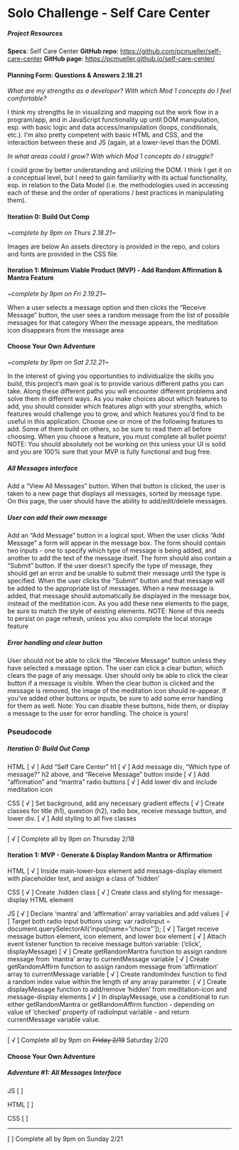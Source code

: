 # Solo Challenge - Self Care Center

##### Project Resources
**Specs**: Self Care Center
**GitHub repo**: https://github.com/pcmueller/self-care-center
**GitHub page**: https://pcmueller.github.io/self-care-center/

#### Planning Form: Questions & Answers							2.18.21

*What are my strengths as a developer? With which Mod 1 concepts do I feel comfortable?* 
 
I think my strengths lie in visualizing and mapping out the work flow in a program/app, and in JavaScript functionality up until DOM manipulation, esp. with basic logic and data access/manipulation (loops, conditionals, etc.).  I'm also pretty competent with basic HTML and CSS, and the interaction between these and JS (again, at a lower-level than the DOM).  
 
*In what areas could I grow? With which Mod 1 concepts do I struggle?*
 
I could grow by better understanding and utilizing the DOM.  I think I get it on a conceptual level, but I need to gain familiarity with its actual functionality, esp. in relation to the Data Model (i.e. the methodologies used in accessing each of these and the order of operations / best practices in manipulating them).

#### Iteration 0: Build Out Comp					
*~complete by 9pm on Thurs 2.18.21~*

Images are below
An assets directory is provided in the repo, and colors and fonts are provided in the CSS file.

#### Iteration 1: Minimum Viable Product (MVP) - Add Random Affirmation & Mantra Feature
*~complete by 9pm on Fri 2.19.21~*

When a user selects a message option and then clicks the “Receive Message” button, the user sees a random message from the list of possible messages for that category
When the message appears, the meditation icon disappears from the message area



#### Choose Your Own Adventure
*~complete by 9pm on Sat 2.12.21~*

In the interest of giving you opportunities to individualize the skills you build, this project’s main goal is to provide various different paths you can take. Along these different paths you will encounter different problems and solve them in different ways. As you make choices about which features to add, you should consider which features align with your strengths, which features would challenge you to grow, and which features you’d find to be useful in this application. Choose one or more of the following features to add. Some of them build on others, so be sure to read them all before choosing.
When you choose a feature, you must complete all bullet points!
NOTE: You should absolutely not be working on this unless your UI is solid and you are 100% sure that your MVP is fully functional and bug free.

##### All Messages interface

Add a “View All Messages” button.
When that button is clicked, the user is taken to a new page that displays all messages, sorted by message type.
On this page, the user should have the ability to add/edit/delete messages.

##### User can add their own message

Add an “Add Message” button in a logical spot.
When the user clicks “Add Message” a form will appear in the message box. The form should contain two inputs - one to specify which type of message is being added, and another to add the text of the message itself. The form should also contain a “Submit” button.
If the user doesn’t specify the type of message, they should get an error and be unable to submit their message until the type is specified.
When the user clicks the “Submit” button and that message will be added to the appropriate list of messages.
When a new message is added, that message should automatically be displayed in the message box, instead of the meditation icon.
As you add these new elements to the page, be sure to match the style of existing elements.
NOTE: None of this needs to persist on page refresh, unless you also complete the local storage feature

##### Error handling and clear button

User should not be able to click the “Receive Message” button unless they have selected a message option.
The user can click a clear button, which clears the page of any message.
User should only be able to click the clear button if a message is visible.
When the clear button is clicked and the message is removed, the image of the meditation icon should re-appear.
If you’ve added other buttons or inputs, be sure to add some error handling for them as well.
Note: You can disable these buttons, hide them, or display a message to the user for error handling. The choice is yours!

### Pseudocode


##### Iteration 0: Build Out Comp


HTML
[ √ ] 	Add “Self Care Center” h1
[ √ ]	Add message div, “Which type of message?” h2 above, and “Receive Message” button inside
[ √ ]	Add “affirmation” and “mantra” radio buttons
[ √ ]	Add lower div and include meditation icon

CSS
[ √ ]	Set background, add any necessary gradient effects
[ √ ]	Create classes for title (h1), question (h2), radio box, receive message button, and lower div.
[ √ ]	Add styling to all five classes

---
[ √ ]	Complete all by 9pm on Thursday 2/18



#### Iteration 1: MVP - Generate & Display Random Mantra or Affirmation

HTML
[ √ ]	Inside main-lower-box element add message-display element with placeholder text, and assign a class of ‘hidden’

CSS
[ √ ]	Create .hidden class
[ √ ]	Create class and styling for message-display HTML element

JS
[ √ ]	Declare ‘mantra’ and ‘affirmation’ array variables and add values
[ √ ]	Target both radio input buttons using: var radioInput = document.querySelectorAll(‘input[name=”choice”’]);
[ √ ]	Target receive message button element, icon element, and lower box element
[ √ ]	Attach event listener function to receive message button variable: (‘click’, displayMessage)
[ √ ] 	Create getRandomMantra function to assign random message from ‘mantra’ array to currentMessage variable
[ √ ] 	Create getRandomAffirm function to assign random message from ‘affirmation’ array to currentMessage variable
[ √ ]	Create randomIndex function to find a random index value within the length of any array parameter.
[ √ ]	Create displayMessage function to add/remove ‘hidden’ from meditation-icon and message-display elements
[ √ ]	In displayMessage, use a conditional to run either getRandomMantra or getRandomAffirm function - depending on value of ‘checked’ property of radioInput variable - and return currentMessage variable value.

---
[ √ ]	Complete all by 9pm on ~~Friday 2/19~~ Saturday 2/20


#### Choose Your Own Adventure

##### Adventure #1: All Messages Interface

JS
[  ]	

HTML
[  ] 

CSS
[  ] 

---
[  ] Complete all by 9pm on Sunday 2/21